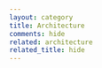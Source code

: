 ```yaml
---
layout: category
title: Architecture
comments: hide
related: architecture
related_title: hide
---
```


